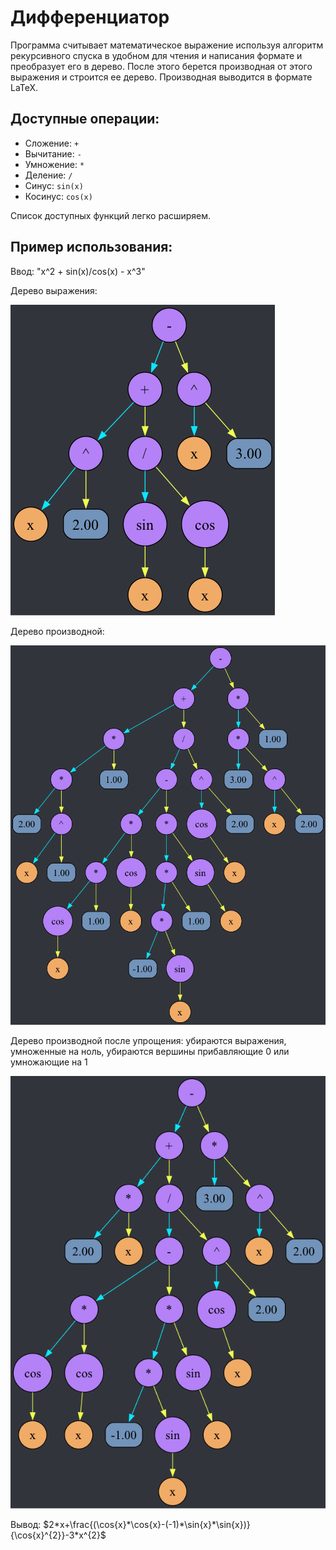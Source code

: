 # Дифференциатор
Программа считывает математическое выражение используя алгоритм рекурсивного спуска в удобном для чтения и написания формате и преобразует его в дерево. После этого берется производная от этого выражения и строится ее дерево. Производная выводится в формате LaTeX.

## Доступные операции:
* Сложение: `+`
* Вычитание: `-`
* Умножение: `*`
* Деление: `/`
* Синус: `sin(x)`
* Косинус: `cos(x)`

Список доступных функций легко расширяем.

## Пример использования:
Ввод:  "x^2 + sin(x)/cos(x) - x^3"

Дерево выражения:

![alt text](graphs/graph1.png)

Дерево производной:


![alt text](graphs/graph2.png)

Дерево производной после упрощения: убираются выражения, умноженные на ноль, убираются вершины прибавляющие 0 или умножающие на 1


![alt text](graphs/graph3.png)

Вывод: $2*x+\frac{(\cos{x}*\cos{x}-(-1)*\sin{x}*\sin{x})}{\cos{x}^{2}}-3*x^{2}$
